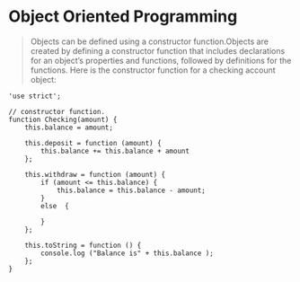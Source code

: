 # Object Oriented Programming

> Objects can be defined using a constructor function.Objects are
 created by defining a constructor function that includes
  declarations for an object’s properties and functions,
  followed by definitions for the functions. Here is the
  constructor function for a checking account object:

```
'use strict';

// constructor function.
function Checking(amount) {
    this.balance = amount;

    this.deposit = function (amount) {
        this.balance += this.balance + amount
    };

    this.withdraw = function (amount) {
        if (amount <= this.balance) {
            this.balance = this.balance - amount;
        }
        else  {

        }
    };

    this.toString = function () {
        console.log ("Balance is" + this.balance );
    };
}
```